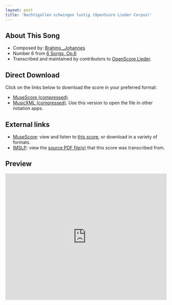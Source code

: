 ```yaml
---
layout: post
title: 'Nachtigallen schwingen lustig (OpenScore Lieder Corpus)'
---
```


## About This Song

- Composed by: [Brahms,_Johannes](https://fourscoreandmore.org/openscore/lieder/Brahms,_Johannes)
- Number 6 from [6 Songs, Op.6](https://fourscoreandmore.org/openscore/lieder/Brahms,_Johannes/6_Songs,_Op.6)
- Transcribed and maintained by contributors to [OpenScore Lieder].

[OpenScore Lieder]: https://musescore.com/openscore-lieder-corpus

## Direct Download

Click on the links below to download the score in your preferred format:
- [MuseScore (compressed)](https://github.com/openscore/lieder/blob/main/scores/Brahms,_Johannes/6_Songs,_Op.6/6_Nachtigallen_schwingen_lustig/lc5639135.mscz?raw=true).
- [MusicXML (compressed)](https://github.com/openscore/lieder/blob/main/scores/Brahms,_Johannes/6_Songs,_Op.6/6_Nachtigallen_schwingen_lustig/lc5639135.mxl?raw=true). Use this version to open the file in other notation apps.

## External links

- [MuseScore]: view and listen to [this score][MuseScore], or download in a variety of formats.
- [IMSLP]: view the [source PDF file(s)][IMSLP] that this score was transcribed from.

[MuseScore]: https://musescore.com/score/5639135
[IMSLP]: https://imslp.org/wiki/Special:ReverseLookup/97689

## Preview

<iframe width="100%" height="394" src="https://musescore.com/openscore-lieder-corpus/scores/5639135/embed" frameborder="0" allowfullscreen allow="autoplay; fullscreen"></iframe>
